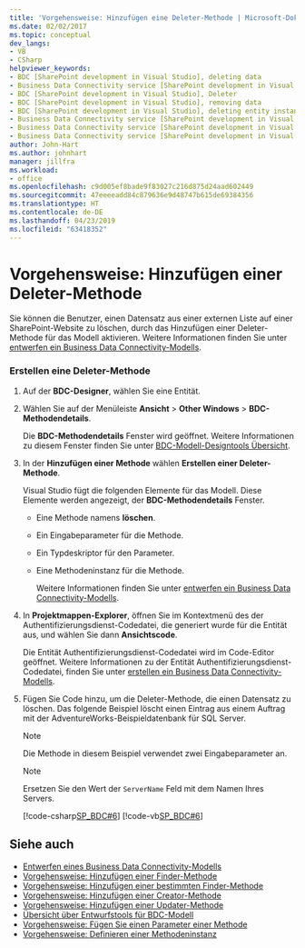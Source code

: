 ```yaml
---
title: 'Vorgehensweise: Hinzufügen eine Deleter-Methode | Microsoft-Dokumentation'
ms.date: 02/02/2017
ms.topic: conceptual
dev_langs:
- VB
- CSharp
helpviewer_keywords:
- BDC [SharePoint development in Visual Studio], deleting data
- Business Data Connectivity service [SharePoint development in Visual Studio], Deleter
- BDC [SharePoint development in Visual Studio], Deleter
- BDC [SharePoint development in Visual Studio], removing data
- BDC [SharePoint development in Visual Studio], deleting entity instances
- Business Data Connectivity service [SharePoint development in Visual Studio], deleting entity instances
- Business Data Connectivity service [SharePoint development in Visual Studio], deleting data
- Business Data Connectivity service [SharePoint development in Visual Studio], removing data
author: John-Hart
ms.author: johnhart
manager: jillfra
ms.workload:
- office
ms.openlocfilehash: c9d005ef8bade9f83027c216d875d24aad602449
ms.sourcegitcommit: 47eeeeadd84c879636e9d48747b615de69384356
ms.translationtype: HT
ms.contentlocale: de-DE
ms.lasthandoff: 04/23/2019
ms.locfileid: "63418352"
---
```

# <a name="how-to-add-a-deleter-method"></a>Vorgehensweise: Hinzufügen einer Deleter-Methode
  Sie können die Benutzer, einen Datensatz aus einer externen Liste auf einer SharePoint-Website zu löschen, durch das Hinzufügen einer Deleter-Methode für das Modell aktivieren. Weitere Informationen finden Sie unter [entwerfen ein Business Data Connectivity-Modells](../sharepoint/designing-a-business-data-connectivity-model.md).

### <a name="to-create-a-deleter-method"></a>Erstellen eine Deleter-Methode

1. Auf der **BDC-Designer**, wählen Sie eine Entität.

2. Wählen Sie auf der Menüleiste **Ansicht** > **Other Windows** > **BDC-Methodendetails**.

    Die **BDC-Methodendetails** Fenster wird geöffnet. Weitere Informationen zu diesem Fenster finden Sie unter [BDC-Modell-Designtools Übersicht](../sharepoint/bdc-model-design-tools-overview.md).

3. In der **Hinzufügen einer Methode** wählen **Erstellen einer Deleter-Methode**.

    Visual Studio fügt die folgenden Elemente für das Modell. Diese Elemente werden angezeigt, der **BDC-Methodendetails** Fenster.

   - Eine Methode namens **löschen**.

   - Ein Eingabeparameter für die Methode.

   - Ein Typdeskriptor für den Parameter.

   - Eine Methodeninstanz für die Methode.

     Weitere Informationen finden Sie unter [entwerfen ein Business Data Connectivity-Modells](../sharepoint/designing-a-business-data-connectivity-model.md).

4. In **Projektmappen-Explorer**, öffnen Sie im Kontextmenü des der Authentifizierungsdienst-Codedatei, die generiert wurde für die Entität aus, und wählen Sie dann **Ansichtscode**.

    Die Entität Authentifizierungsdienst-Codedatei wird im Code-Editor geöffnet. Weitere Informationen zu der Entität Authentifizierungsdienst-Codedatei, finden Sie unter [erstellen ein Business Data Connectivity-Modells](../sharepoint/creating-a-business-data-connectivity-model.md).

5. Fügen Sie Code hinzu, um die Deleter-Methode, die einen Datensatz zu löschen. Das folgende Beispiel löscht einen Eintrag aus einem Auftrag mit der AdventureWorks-Beispieldatenbank für SQL Server.

   > [!NOTE]
   > Die Methode in diesem Beispiel verwendet zwei Eingabeparameter an.

   > [!NOTE]
   > Ersetzen Sie den Wert der `ServerName` Feld mit dem Namen Ihres Servers.

    [!code-csharp[SP_BDC#6](../sharepoint/codesnippet/CSharp/SP_BDC/bdcmodel1/salesorderdetailservice.cs#6)]
    [!code-vb[SP_BDC#6](../sharepoint/codesnippet/VisualBasic/sp_bdc/bdcmodel1/salesorderdetailservice.vb#6)]

## <a name="see-also"></a>Siehe auch
- [Entwerfen eines Business Data Connectivity-Modells](../sharepoint/designing-a-business-data-connectivity-model.md)
- [Vorgehensweise: Hinzufügen einer Finder-Methode](../sharepoint/how-to-add-a-finder-method.md)
- [Vorgehensweise: Hinzufügen einer bestimmten Finder-Methode](../sharepoint/how-to-add-a-specific-finder-method.md)
- [Vorgehensweise: Hinzufügen einer Creator-Methode](../sharepoint/how-to-add-a-creator-method.md)
- [Vorgehensweise: Hinzufügen einer Updater-Methode](../sharepoint/how-to-add-an-updater-method.md)
- [Übersicht über Entwurfstools für BDC-Modell](../sharepoint/bdc-model-design-tools-overview.md)
- [Vorgehensweise: Fügen Sie einen Parameter einer Methode](../sharepoint/how-to-add-a-parameter-to-a-method.md)
- [Vorgehensweise: Definieren einer Methodeninstanz](../sharepoint/how-to-define-a-method-instance.md)
